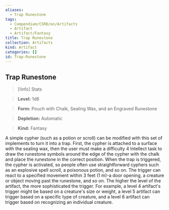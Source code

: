 ```yaml
---
aliases:
  - Trap Runestone
tags:
  - Compendium/CSRD/en/Artifacts
  - Artifact
  - Artifact/Fantasy
title: Trap Runestone
collection: Artifacts
kind: Artifact
categories: []
id: Trap-Runestone
---
```

## Trap Runestone    
>[!info] Stats    
> **Level:** 1d6    
> **Form:** Pouch with Chalk, Sealing Wax, and an Engraved Runestone    
> **Depletion:** Automatic    
> **Kind:** Fantasy  
    
A simple cypher (such as a potion or scroll) can be modified with this set of implements to turn it into a trap. First, the cypher is attached to a surface with the sealing wax, then the user must make a difficulty 4 Intellect task to draw the runestone symbols around the edge of the cypher with the chalk and place the runestone in the correct position. When the trap is triggered, the cypher is activated, so people often use straightforward cyphers such as an explosive spell scroll, a poisonous potion, and so on. The trigger can react to a specified movement within 3 feet (1 m)-a door opening, a creature or object moving past the runestone, and so on. The higher the level of the artifact, the more sophisticated the trigger. For example, a level 4 artifact's trigger might be based on a creature's size or weight, a level 5 artifact can trigger based on a specific type of creature, and a level 6 artifact can trigger based on recognizing an individual creature.
